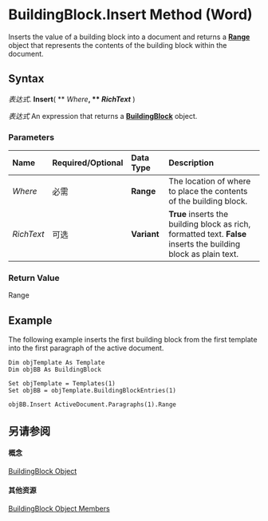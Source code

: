 
# BuildingBlock.Insert Method (Word)

Inserts the value of a building block into a document and returns a  **[Range](15a7a1c4-5f3f-5b6e-60e9-29688de3f274.md)** object that represents the contents of the building block within the document.


## Syntax

 _表达式_. **Insert**( ** _Where_**, ** _RichText_** )

 _表达式_ An expression that returns a **[BuildingBlock](2558b89f-8552-bb71-fa40-101cab2635ba.md)** object.


### Parameters



|**Name**|**Required/Optional**|**Data Type**|**Description**|
|:-----|:-----|:-----|:-----|
| _Where_|必需|**Range**|The location of where to place the contents of the building block.|
| _RichText_|可选|**Variant**|**True** inserts the building block as rich, formatted text. **False** inserts the building block as plain text.|

### Return Value

Range


## Example

The following example inserts the first building block from the first template into the first paragraph of the active document.


```
Dim objTemplate As Template 
Dim objBB As BuildingBlock 
 
Set objTemplate = Templates(1) 
Set objBB = objTemplate.BuildingBlockEntries(1) 
 
objBB.Insert ActiveDocument.Paragraphs(1).Range
```


## 另请参阅


#### 概念


[BuildingBlock Object](2558b89f-8552-bb71-fa40-101cab2635ba.md)
#### 其他资源


[BuildingBlock Object Members](http://msdn.microsoft.com/library/56fb71a6-3ee7-77ee-eaa3-17f16692aa18%28Office.15%29.aspx)